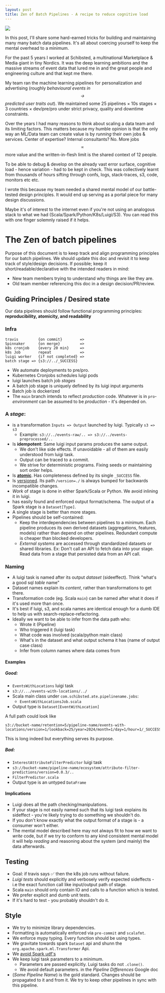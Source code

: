 ```yaml
---
layout: post
title: Zen of Batch Pipelines - A recipe to reduce cognitive load
---
```

[![](https://victorianweb.org/art/illustration/dore/bible/8.jpg)](https://victorianweb.org/art/illustration/dore/bible/8.html)

In this post, I'll share some hard-earned tricks for building and maintaining many many batch data pipelines. It's all about coercing yourself to keep the mental overhead to a minimum.

For the past 5 years I worked at Schibsted, a multinational Marketplace & Media giant in tiny Nordics. It was the deep learning ambitions and the massive streams of event data that lured me in and the great people and engineering culture and that kept me there.

My team ran the machine learning pipelines for personalization and advertising (roughly _behavioural events  in $$\rightarrow$$ predicted user traits out_). We maintained some 25 pipelines × 10s stages × 3 countries × dev/pre/pro under strict privacy, quality and downtime constraints.


Over the years I had many reasons to think about scaling a data team and its limiting factors. This matters because my humble opinion is that the only way an ML/Data team can create value is by _running_ their own jobs & services. Center of expertise? Internal consultants? No. More jobs $$\propto$$ more value and the written-in-flesh limit is the shared context of 12 people.

To be able to debug & develop on the already vast error surface, cognitive load - hence variation - had to be kept in check. This was collectively learnt from thousands of hours sifting through confs, logs, stack-traces, s3, code, monitors etc etc.

I wrote this because my team needed a shared mental model of our battle-tested design principles. It would end up serving as a portal piece for many design discussions.

Maybe it's of interest to the internet even if you're not using an analogous stack to what we had (Scala/Spark/Python/K8s/Luigi/S3). You can read this with one finger solemnly raised if it helps.

# The Zen of batch pipelines

Purpose of this document is to keep track and align programming principles for our batch pipelines.
We should update this doc and revisit it to keep track of style/design decisions. If possible; keep it short/readable/declarative with the intended readers in mind:

* New team members trying to understand why things are like they are.
* Old team member referencing this doc in a design decision/PR/review.

## Guiding Principles / Desired state
Our data pipelines should follow functional programming principles:
**reproducibility, atomicity, and readability**

### Infra
```
travis         {on commit}        =>
Spinnaker      {on merge}         =>
k8s cronjob    {every 20 min}     =>
k8s Job        repeat             =>
luigi worker   {if not completed} =>
batch stage => {s3://../_SUCCESS}
```

* We automate deployments to pre/pro.
* Kubernetes Cronjobs schedules luigi pods
* luigi launches batch job _stages_
* A batch job stage is uniquely defined by its luigi input arguments
* Batch job is dockerized
* The `main` branch intends to reflect _production_ code. Whatever is in `pro`-_environment_ can be assumed to be _production_ - it's depended on.

### A _stage_:

* is a transformation `Inputs => Output` launched by luigi. Typically `s3 => s3`
  * Example: `s3://../events-raw/.. => s3://../events-preprocessed/..`
* Is **idempotent**: Same luigi input params produces the same output.
    * We don't like side effects. If unavoidable - all of them are easily understood from luigi task.
    * Output can be traced to a commit.
    * We strive for deterministic programs. Fixing seeds or maintaining sort order helps.
* Is [**atomic**](https://luigi.readthedocs.io/en/stable/tasks.html#task-output). Has completeness defined by its single `_SUCCESS` file.
* Is [versioned](https://www.researchgate.net/publication/316651123_Versioning_for_End-to-End_Machine_Learning_Pipelines). Its path `/version=./` is always bumped for backwards incompatible changes.
* _Work_ of stage is done in either Spark/Scala or Python. We avoid inlining it in luigi.
* has easily found and enforced output format/schema. The output of a Spark stage is a `Dataset[Type]`.
* A single stage is better than more stages.
* Pipelines should be self-contained:
    * Keep the interdependencies between pipelines to a minimum. Each pipeline produces its own derived datasets (aggregations, features, models) rather than depend on other pipelines. Redundant compute is cheaper than blocked developers.
    * _External systems_ are accessed through standardized datasets or shared libraries. Ex: Don't call an API to fetch data into your stage. Read data from a stage that persisted data from an API call.

### Naming

* A luigi task is named after its output _dataset_ (sideeffect). Think "what's a good sql _table_ name"
* Dataset names explain its _content_, rather  than transformations to get there.
* Transformation code (eg. Scala `main`) can be named after what it does if it's used more than once.
* It's best if luigi, s3, and scala names are identical enough for a dumb IDE to help us with search-replace-refactoring.
* Ideally we want to be able to infer from the data path who:
  * Wrote it (Pipeline)
  * Who triggered it (luigi task)
  * What code was involved (scala/python main class)
  * What's in the dataset and what output schema it has (name of output case class)
  * Infer from column names where data comes from

<!-- <details> -->
  <!-- <summary>Examples</summary> -->

#### Examples
##### Good:

* `EventsWithLocations` luigi task
* `s3://.../events-with-locations/../`
* Scala main class under `com.schibsted.ate.pipelinename.jobs`:
  * `EventsWithLocationsJob.scala`
* Output type is `Dataset[EventWithLocation]`

A full path could look like
```
s3://bucket-name/retention=5/pipeline-name/events-with-locations/version=1/lookback=25/year=2024/month=1/day=1/hour=1/_SUCCESS
```
This is long indeed but everything serves its purpose.

##### Bad:

* `InterestAttributeFilterPredictor` luigi task
* `s3://bucket-name/pipeline-name/ecosystem/attribute-filter-predictions/version=0.0.3/..`
* `FilterPredictor.scala`
* Output type is an untyped `DataFrame`

<!-- </details> -->


<!-- <details> -->
  <!-- <summary> Implications</summary> -->
#### Implications

* Luigi does all the path checking/manipulations.
* If your stage is not easily named such that its luigi task explains its sideffect - you're likely trying to do something we shouldn't do.
* If you don't know exactly what the output format of a stage is - a consumer won't either.
* The mental model described here may not always fit to how we want to _write_ code, but if we try to conform to any kind consistent mental model it will help _reading_ and reasoning about the system (and mainly) the data afterwards.

</details>

## Testing

* Goal: if travis says ✅ then the k8s job runs without failure.
* _Luigi tests_ should explicitly and verbosely verify expected sideffects - i.e the exact function call like input/output path of stage.
* Scala `main` should only contain IO and calls to a function which is tested.
* We prefer explicit and dumb unit tests.
* If it's hard to test - you probably shouldn't do it.

## Style

* We try to minimize library dependencies.
* Formatting is automatically enforced via `pre-commit` and `scalafmt`.
* We enforce mypy typing. Every function should be using types.
* We gravitate towards spark `Dataset` api and shunn the `org.apache.spark.ml.Transformer` Api.
* We [avoid Spark udf's](https://www.google.com/search?q=avoid+udf+spark)
* We keep luigi task parameters  to  a minimum.
    * Parameters are passed explicitly. Luigi tasks do not `.clone()`.
    * We avoid default parameters.
in the _Pipeline Differences_ Google doc
* (_Some Pipeline Name_) is the gold standard. Changes should be propagated to it and from it. We try to keep other pipelines in sync with this pipeline.
